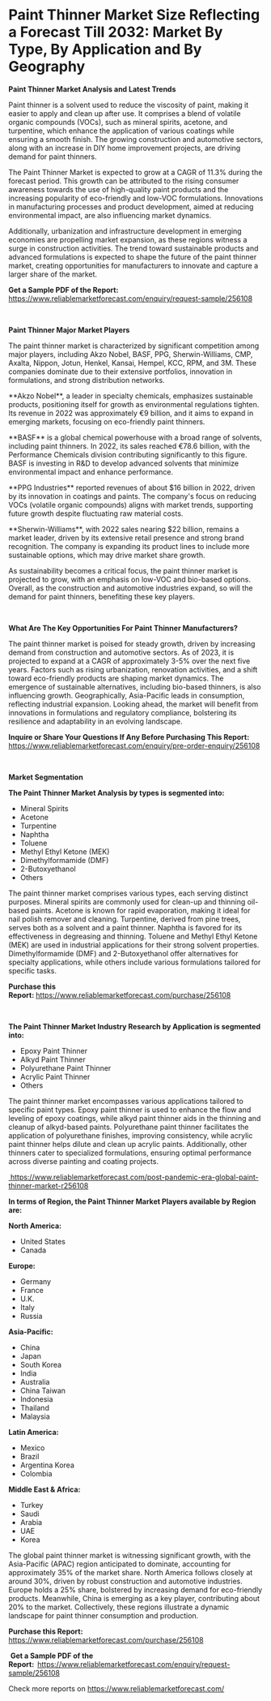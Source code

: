 <p><h1>Paint Thinner Market Size Reflecting a Forecast Till 2032: Market By Type, By Application and By Geography</h1></p><p><strong>Paint Thinner Market Analysis and Latest Trends</strong></p>
<p><p>Paint thinner is a solvent used to reduce the viscosity of paint, making it easier to apply and clean up after use. It comprises a blend of volatile organic compounds (VOCs), such as mineral spirits, acetone, and turpentine, which enhance the application of various coatings while ensuring a smooth finish. The growing construction and automotive sectors, along with an increase in DIY home improvement projects, are driving demand for paint thinners.</p><p>The Paint Thinner Market is expected to grow at a CAGR of 11.3% during the forecast period. This growth can be attributed to the rising consumer awareness towards the use of high-quality paint products and the increasing popularity of eco-friendly and low-VOC formulations. Innovations in manufacturing processes and product development, aimed at reducing environmental impact, are also influencing market dynamics.</p><p>Additionally, urbanization and infrastructure development in emerging economies are propelling market expansion, as these regions witness a surge in construction activities. The trend toward sustainable products and advanced formulations is expected to shape the future of the paint thinner market, creating opportunities for manufacturers to innovate and capture a larger share of the market.</p></p>
<p><strong>Get a Sample PDF of the Report:&nbsp;</strong> <a href="https://www.reliablemarketforecast.com/enquiry/request-sample/256108?utm_campaign=3096&utm_medium=2&utm_source=Github&utm_content=ia&utm_term=02042025&utm_id=paint-thinner">https://www.reliablemarketforecast.com/enquiry/request-sample/256108</a></p>
<p>&nbsp;</p>
<p><strong>Paint Thinner Major Market Players</strong></p>
<p><p>The paint thinner market is characterized by significant competition among major players, including Akzo Nobel, BASF, PPG, Sherwin-Williams, CMP, Axalta, Nippon, Jotun, Henkel, Kansai, Hempel, KCC, RPM, and 3M. These companies dominate due to their extensive portfolios, innovation in formulations, and strong distribution networks.</p><p>**Akzo Nobel**, a leader in specialty chemicals, emphasizes sustainable products, positioning itself for growth as environmental regulations tighten. Its revenue in 2022 was approximately €9 billion, and it aims to expand in emerging markets, focusing on eco-friendly paint thinners.</p><p>**BASF** is a global chemical powerhouse with a broad range of solvents, including paint thinners. In 2022, its sales reached €78.6 billion, with the Performance Chemicals division contributing significantly to this figure. BASF is investing in R&D to develop advanced solvents that minimize environmental impact and enhance performance.</p><p>**PPG Industries** reported revenues of about $16 billion in 2022, driven by its innovation in coatings and paints. The company's focus on reducing VOCs (volatile organic compounds) aligns with market trends, supporting future growth despite fluctuating raw material costs.</p><p>**Sherwin-Williams**, with 2022 sales nearing $22 billion, remains a market leader, driven by its extensive retail presence and strong brand recognition. The company is expanding its product lines to include more sustainable options, which may drive market share growth.</p><p>As sustainability becomes a critical focus, the paint thinner market is projected to grow, with an emphasis on low-VOC and bio-based options. Overall, as the construction and automotive industries expand, so will the demand for paint thinners, benefiting these key players.</p></p>
<p>&nbsp;</p>
<p><strong>What Are The Key Opportunities For Paint Thinner Manufacturers?</strong></p>
<p><p>The paint thinner market is poised for steady growth, driven by increasing demand from construction and automotive sectors. As of 2023, it is projected to expand at a CAGR of approximately 3-5% over the next five years. Factors such as rising urbanization, renovation activities, and a shift toward eco-friendly products are shaping market dynamics. The emergence of sustainable alternatives, including bio-based thinners, is also influencing growth. Geographically, Asia-Pacific leads in consumption, reflecting industrial expansion. Looking ahead, the market will benefit from innovations in formulations and regulatory compliance, bolstering its resilience and adaptability in an evolving landscape.</p></p>
<p><strong>Inquire or Share Your Questions If Any Before Purchasing This Report:</strong> <a href="https://www.reliablemarketforecast.com/enquiry/pre-order-enquiry/256108?utm_campaign=3096&utm_medium=2&utm_source=Github&utm_content=ia&utm_term=02042025&utm_id=paint-thinner">https://www.reliablemarketforecast.com/enquiry/pre-order-enquiry/256108</a></p>
<p>&nbsp;</p>
<p><strong>Market Segmentation</strong></p>
<p><strong>The Paint Thinner Market Analysis by types is segmented into:</strong></p>
<p><ul><li>Mineral Spirits</li><li>Acetone</li><li>Turpentine</li><li>Naphtha</li><li>Toluene</li><li>Methyl Ethyl Ketone (MEK)</li><li>Dimethylformamide (DMF)</li><li>2-Butoxyethanol</li><li>Others</li></ul></p>
<p><p>The paint thinner market comprises various types, each serving distinct purposes. Mineral spirits are commonly used for clean-up and thinning oil-based paints. Acetone is known for rapid evaporation, making it ideal for nail polish remover and cleaning. Turpentine, derived from pine trees, serves both as a solvent and a paint thinner. Naphtha is favored for its effectiveness in degreasing and thinning. Toluene and Methyl Ethyl Ketone (MEK) are used in industrial applications for their strong solvent properties. Dimethylformamide (DMF) and 2-Butoxyethanol offer alternatives for specialty applications, while others include various formulations tailored for specific tasks.</p></p>
<p><strong>Purchase this Report:&nbsp;</strong><a href="https://www.reliablemarketforecast.com/purchase/256108?utm_campaign=3096&utm_medium=2&utm_source=Github&utm_content=ia&utm_term=02042025&utm_id=paint-thinner">https://www.reliablemarketforecast.com/purchase/256108</a></p>
<p>&nbsp;</p>
<p><strong>The Paint Thinner Market Industry Research by Application is segmented into:</strong></p>
<p><ul><li>Epoxy Paint Thinner</li><li>Alkyd Paint Thinner</li><li>Polyurethane Paint Thinner</li><li>Acrylic Paint Thinner</li><li>Others</li></ul></p>
<p><p>The paint thinner market encompasses various applications tailored to specific paint types. Epoxy paint thinner is used to enhance the flow and leveling of epoxy coatings, while alkyd paint thinner aids in the thinning and cleanup of alkyd-based paints. Polyurethane paint thinner facilitates the application of polyurethane finishes, improving consistency, while acrylic paint thinner helps dilute and clean up acrylic paints. Additionally, other thinners cater to specialized formulations, ensuring optimal performance across diverse painting and coating projects.</p></p>
<p><a href="https://www.reliablemarketforecast.com/post-pandemic-era-global-paint-thinner-market-r256108?utm_campaign=3096&utm_medium=2&utm_source=Github&utm_content=ia&utm_term=02042025&utm_id=paint-thinner">&nbsp;https://www.reliablemarketforecast.com/post-pandemic-era-global-paint-thinner-market-r256108</a></p>
<p><strong>In terms of Region, the Paint Thinner Market Players available by Region are:</strong></p>
<p>
    <p> <strong> North America: </strong>
        <ul>
            <li>United States</li>
            <li>Canada</li>
        </ul>
        </p> 
    <p> <strong> Europe: </strong>
        <ul>
            <li>Germany</li>
            <li>France</li>
            <li>U.K.</li>
            <li>Italy</li>
            <li>Russia</li>
        </ul>
        </p> 
    <p> <strong> Asia-Pacific: </strong>
        <ul>
            <li>China</li>
            <li>Japan</li>
            <li>South Korea</li>
            <li>India</li>
            <li>Australia</li>
            <li>China Taiwan</li>
            <li>Indonesia</li>
            <li>Thailand</li>
            <li>Malaysia</li>
        </ul>
        </p> 
    <p> <strong> Latin America: </strong>
        <ul>
            <li>Mexico</li>
            <li>Brazil</li>
            <li>Argentina Korea</li>
            <li>Colombia</li>
        </ul>
        </p> 
    <p> <strong> Middle East & Africa: </strong>
        <ul>
            <li>Turkey</li>
            <li>Saudi</li>
            <li>Arabia</li>
            <li>UAE</li>
            <li>Korea</li>
        </ul>
    </p>
    </p>
<p><p>The global paint thinner market is witnessing significant growth, with the Asia-Pacific (APAC) region anticipated to dominate, accounting for approximately 35% of the market share. North America follows closely at around 30%, driven by robust construction and automotive industries. Europe holds a 25% share, bolstered by increasing demand for eco-friendly products. Meanwhile, China is emerging as a key player, contributing about 20% to the market. Collectively, these regions illustrate a dynamic landscape for paint thinner consumption and production.</p></p>
<p><strong>Purchase this Report: </strong><a href="https://www.reliablemarketforecast.com/purchase/256108?utm_campaign=3096&utm_medium=2&utm_source=Github&utm_content=ia&utm_term=02042025&utm_id=paint-thinner">https://www.reliablemarketforecast.com/purchase/256108</a></p>
<p>&nbsp;<strong>Get a Sample PDF of the Report:&nbsp;&nbsp;</strong><a href="https://www.reliablemarketforecast.com/enquiry/request-sample/256108?utm_campaign=3096&utm_medium=2&utm_source=Github&utm_content=ia&utm_term=02042025&utm_id=paint-thinner">https://www.reliablemarketforecast.com/enquiry/request-sample/256108</a></p>
<p><strong></strong></p>
<p>Check more reports on <a href="https://www.reliablemarketforecast.com/?utm_campaign=3096&utm_medium=2&utm_source=Github&utm_content=ia&utm_term=02042025&utm_id=paint-thinner">https://www.reliablemarketforecast.com/</a></p>